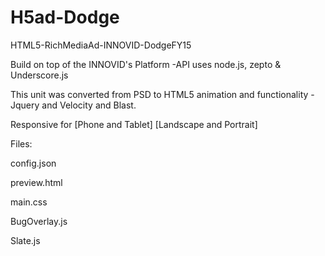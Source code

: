# H5ad-Dodge

HTML5-RichMediaAd-INNOVID-DodgeFY15

Build on top of the INNOVID's Platform -API uses node.js, zepto & Underscore.js

This unit was converted from PSD to HTML5 animation and functionality -Jquery and Velocity and Blast.

Responsive for [Phone and Tablet] [Landscape and Portrait]

Files:

config.json

preview.html 

main.css

BugOverlay.js

Slate.js

